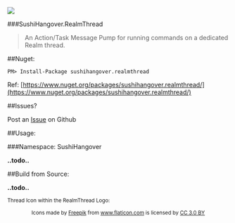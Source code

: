 ![](https://raw.githubusercontent.com/sushihangover/RealmThread/master/media/SushiHangover.RealmThread.png)

###SushiHangover.RealmThread

>An Action/Task Message Pump for running commands on a dedicated Realm thread.


##Nuget:

`PM> Install-Package sushihangover.realmthread`

Ref: [https://www.nuget.org/packages/sushihangover.realmthread/](https://www.nuget.org/packages/sushihangover.realmthread/)


##Issues?

Post an [Issue](https://github.com/sushihangover/RealmThread/issues) on Github

##Usage:


###Namespace: SushiHangover

**..todo..**

##Build from Source:

**..todo..**






<sub>Thread Icon within the RealmThread Logo:</sub>
<center><sub>
Icons made by <a href="http://www.freepik.com" title="Freepik">Freepik</a> from <a href="http://www.flaticon.com" title="Flaticon">www.flaticon.com</a> is licensed by <a href="http://creativecommons.org/licenses/by/3.0/" title="Creative Commons BY 3.0" target="_blank">CC 3.0 BY</a>
</sub></center>